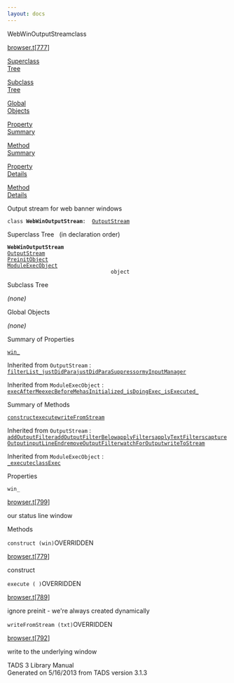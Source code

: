 ```yaml
---
layout: docs
---
```

<span class="title">WebWinOutputStream</span><span class="type">class</span>

[browser.t](../file/browser.t.html)\[[777](../source/browser.t.html#777)\]

[Superclass  
Tree](#_SuperClassTree_)

[Subclass  
Tree](#_SubClassTree_)

[Global  
Objects](#_ObjectSummary_)

[Property  
Summary](#_PropSummary_)

[Method  
Summary](#_MethodSummary_)

[Property  
Details](#_Properties_)

[Method  
Details](#_Methods_)



Output stream for web banner windows

`class `**`WebWinOutputStream`**` :   `[`OutputStream`](../object/OutputStream.html)



<span id="_SuperClassTree_"></span>



<span class="hdln">Superclass Tree</span>   (in declaration order)



**`WebWinOutputStream`**  
[`OutputStream`](../object/OutputStream.html)  
[`PreinitObject`](../object/PreinitObject.html)  
[`ModuleExecObject`](../object/ModuleExecObject.html)  
`                                 object`  
<span id="_SubClassTree_"></span>



<span class="hdln">Subclass Tree</span>  



*(none)* <span id="_ObjectSummary_"></span>



<span class="hdln">Global Objects</span>  



*(none)* <span id="_PropSummary_"></span>



<span class="hdln">Summary of Properties</span>  



[`win_`](#win_)

Inherited from `OutputStream` :  
[`filterList_`](../object/OutputStream.html#filterList_)[`justDidPara`](../object/OutputStream.html#justDidPara)[`justDidParaSuppressor`](../object/OutputStream.html#justDidParaSuppressor)[`myInputManager`](../object/OutputStream.html#myInputManager)



Inherited from `ModuleExecObject` :  
[`execAfterMe`](../object/ModuleExecObject.html#execAfterMe)[`execBeforeMe`](../object/ModuleExecObject.html#execBeforeMe)[`hasInitialized_`](../object/ModuleExecObject.html#hasInitialized_)[`isDoingExec_`](../object/ModuleExecObject.html#isDoingExec_)[`isExecuted_`](../object/ModuleExecObject.html#isExecuted_)

<span id="_MethodSummary_"></span>



<span class="hdln">Summary of Methods</span>  



[`construct`](#construct)[`execute`](#execute)[`writeFromStream`](#writeFromStream)

Inherited from `OutputStream` :  
[`addOutputFilter`](../object/OutputStream.html#addOutputFilter)[`addOutputFilterBelow`](../object/OutputStream.html#addOutputFilterBelow)[`applyFilters`](../object/OutputStream.html#applyFilters)[`applyTextFilters`](../object/OutputStream.html#applyTextFilters)[`captureOutput`](../object/OutputStream.html#captureOutput)[`inputLineEnd`](../object/OutputStream.html#inputLineEnd)[`removeOutputFilter`](../object/OutputStream.html#removeOutputFilter)[`watchForOutput`](../object/OutputStream.html#watchForOutput)[`writeToStream`](../object/OutputStream.html#writeToStream)



Inherited from `ModuleExecObject` :  
[`_execute`](../object/ModuleExecObject.html#_execute)[`classExec`](../object/ModuleExecObject.html#classExec)

<span id="_Properties_"></span>



<span class="hdln">Properties</span>  



<span id="win_"></span>

`win_`

[browser.t](../file/browser.t.html)\[[799](../source/browser.t.html#799)\]



our status line window



<span id="_Methods_"></span>



<span class="hdln">Methods</span>  



<span id="construct"></span>

`construct (win)`<span class="rem">OVERRIDDEN</span>

[browser.t](../file/browser.t.html)\[[779](../source/browser.t.html#779)\]



construct



<span id="execute"></span>

`execute ( )`<span class="rem">OVERRIDDEN</span>

[browser.t](../file/browser.t.html)\[[789](../source/browser.t.html#789)\]



ignore preinit - we're always created dynamically



<span id="writeFromStream"></span>

`writeFromStream (txt)`<span class="rem">OVERRIDDEN</span>

[browser.t](../file/browser.t.html)\[[792](../source/browser.t.html#792)\]



write to the underlying window





TADS 3 Library Manual  
Generated on 5/16/2013 from TADS version 3.1.3


